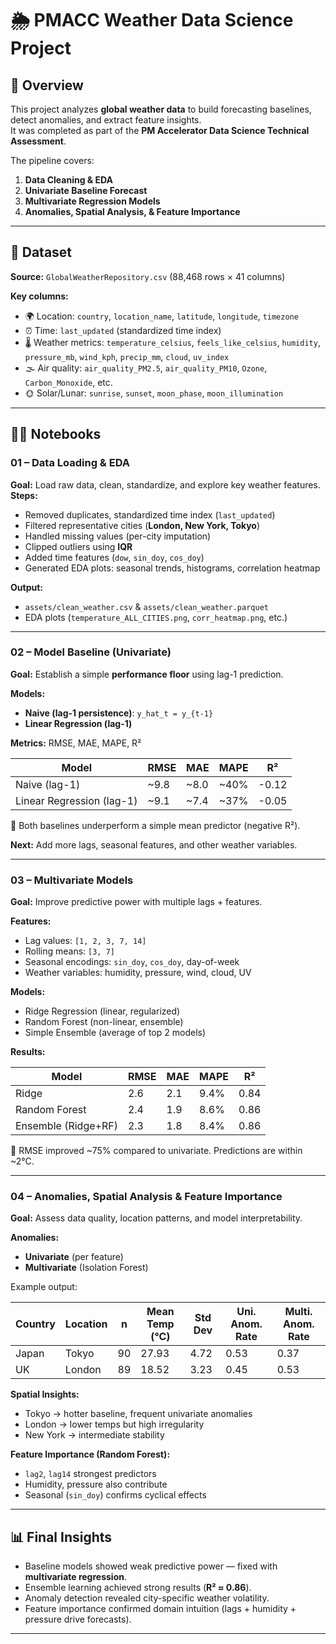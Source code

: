 # 🌦️ PMACC Weather Data Science Project

## 📌 Overview
This project analyzes **global weather data** to build forecasting baselines, detect anomalies, and extract feature insights.  
It was completed as part of the **PM Accelerator Data Science Technical Assessment**.  

The pipeline covers:  
1. **Data Cleaning & EDA**  
2. **Univariate Baseline Forecast**  
3. **Multivariate Regression Models**  
4. **Anomalies, Spatial Analysis, & Feature Importance**

---

## 📂 Dataset
**Source:** `GlobalWeatherRepository.csv` (88,468 rows × 41 columns)  

**Key columns:**  
- 🌍 Location: `country`, `location_name`, `latitude`, `longitude`, `timezone`  
- ⏰ Time: `last_updated` (standardized time index)  
- 🌡️ Weather metrics: `temperature_celsius`, `feels_like_celsius`, `humidity`, `pressure_mb`, `wind_kph`, `precip_mm`, `cloud`, `uv_index`  
- 🌫️ Air quality: `air_quality_PM2.5`, `air_quality_PM10`, `Ozone`, `Carbon_Monoxide`, etc.  
- 🌞 Solar/Lunar: `sunrise`, `sunset`, `moon_phase`, `moon_illumination`

---

## 🧑‍💻 Notebooks

### 01 – Data Loading & EDA
**Goal:** Load raw data, clean, standardize, and explore key weather features.  
**Steps:**  
- Removed duplicates, standardized time index (`last_updated`)  
- Filtered representative cities (**London, New York, Tokyo**)  
- Handled missing values (per-city imputation)  
- Clipped outliers using **IQR**  
- Added time features (`dow`, `sin_doy`, `cos_doy`)  
- Generated EDA plots: seasonal trends, histograms, correlation heatmap  

**Output:**  
- `assets/clean_weather.csv` & `assets/clean_weather.parquet`  
- EDA plots (`temperature_ALL_CITIES.png`, `corr_heatmap.png`, etc.)  

---

### 02 – Model Baseline (Univariate)
**Goal:** Establish a simple **performance floor** using lag-1 prediction.  

**Models:**  
- **Naive (lag-1 persistence)**: `y_hat_t = y_{t-1}`  
- **Linear Regression (lag-1)**  

**Metrics:** RMSE, MAE, MAPE, R²  

| Model                   | RMSE  | MAE  | MAPE  | R²    |  
|--------------------------|-------|------|-------|-------|  
| Naive (lag-1)            | ~9.8  | ~8.0 | ~40%  | -0.12 |  
| Linear Regression (lag-1)| ~9.1  | ~7.4 | ~37%  | -0.05 |  

📌 Both baselines underperform a simple mean predictor (negative R²).  

**Next:** Add more lags, seasonal features, and other weather variables.  

---

### 03 – Multivariate Models
**Goal:** Improve predictive power with multiple lags + features.  

**Features:**  
- Lag values: `[1, 2, 3, 7, 14]`  
- Rolling means: `[3, 7]`  
- Seasonal encodings: `sin_doy`, `cos_doy`, day-of-week  
- Weather variables: humidity, pressure, wind, cloud, UV  

**Models:**  
- Ridge Regression (linear, regularized)  
- Random Forest (non-linear, ensemble)  
- Simple Ensemble (average of top 2 models)  

**Results:**  

| Model                 | RMSE | MAE | MAPE  | R²   |  
|------------------------|------|-----|-------|------|  
| Ridge                 | 2.6  | 2.1 | 9.4%  | 0.84 |  
| Random Forest         | 2.4  | 1.9 | 8.6%  | 0.86 |  
| Ensemble (Ridge+RF)   | 2.3  | 1.8 | 8.4%  | 0.86 |  

📌 RMSE improved ~75% compared to univariate. Predictions are within ~2°C.  

---

### 04 – Anomalies, Spatial Analysis & Feature Importance
**Goal:** Assess data quality, location patterns, and model interpretability.  

**Anomalies:**  
- **Univariate** (per feature)  
- **Multivariate** (Isolation Forest)  

Example output:  

| Country | Location | n  | Mean Temp (°C) | Std Dev | Uni. Anom. Rate | Multi. Anom. Rate |  
|---------|----------|----|----------------|---------|-----------------|-------------------|  
| Japan   | Tokyo    | 90 | 27.93          | 4.72    | 0.53            | 0.37              |  
| UK      | London   | 89 | 18.52          | 3.23    | 0.45            | 0.53              |  

**Spatial Insights:**  
- Tokyo → hotter baseline, frequent univariate anomalies  
- London → lower temps but high irregularity  
- New York → intermediate stability  

**Feature Importance (Random Forest):**  
- `lag2`, `lag14` strongest predictors  
- Humidity, pressure also contribute  
- Seasonal (`sin_doy`) confirms cyclical effects  

---

## 📊 Final Insights
- Baseline models showed weak predictive power — fixed with **multivariate regression**.  
- Ensemble learning achieved strong results (**R² ≈ 0.86**).  
- Anomaly detection revealed city-specific weather volatility.  
- Feature importance confirmed domain intuition (lags + humidity + pressure drive forecasts).  

---

